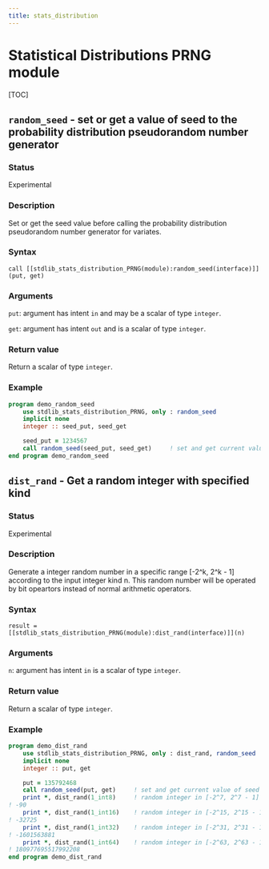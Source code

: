 ```yaml
---
title: stats_distribution
---
```


# Statistical Distributions PRNG module

[TOC]

## `random_seed` - set or get a value of seed to the probability distribution pseudorandom number generator

### Status

Experimental

### Description

Set or get the seed value before calling the probability distribution pseudorandom number generator for variates.

### Syntax

`call [[stdlib_stats_distribution_PRNG(module):random_seed(interface)]](put, get)`

### Arguments

`put`: argument has intent `in` and may be a scalar of type `integer`.

`get`: argument has intent `out` and is a scalar of type `integer`.

### Return value

Return a scalar of type `integer`.

### Example

```fortran
program demo_random_seed
    use stdlib_stats_distribution_PRNG, only : random_seed
    implicit none
    integer :: seed_put, seed_get

    seed_put = 1234567
    call random_seed(seed_put, seed_get)     ! set and get current value of seed
end program demo_random_seed
```

## `dist_rand` - Get a random integer with specified kind

### Status

Experimental

### Description

Generate a integer random number in a specific range [-2^k, 2^k - 1] according to the input integer kind n. This random number will be operated by bit opeartors instead of normal arithmetic operators.

### Syntax

`result = [[stdlib_stats_distribution_PRNG(module):dist_rand(interface)]](n)`

### Arguments

`n`: argument has intent `in` is a scalar of type `integer`.

### Return value

Return a scalar of type `integer`.

### Example

```fortran
program demo_dist_rand
    use stdlib_stats_distribution_PRNG, only : dist_rand, random_seed
    implicit none
    integer :: put, get

    put = 135792468
    call random_seed(put, get)     ! set and get current value of seed
    print *, dist_rand(1_int8)     ! random integer in [-2^7, 2^7 - 1]
! -90
    print *, dist_rand(1_int16)    ! random integer in [-2^15, 2^15 - 1]
! -32725
    print *, dist_rand(1_int32)    ! random integer in [-2^31, 2^31 - 1]
! -1601563881
    print *, dist_rand(1_int64)    ! random integer in [-2^63, 2^63 - 1]
! 180977695517992208
end program demo_dist_rand
```
